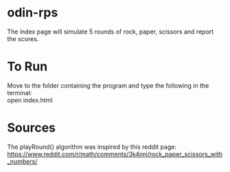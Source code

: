 # odin-rps
The index page will simulate 5 rounds of rock, paper, scissors and report the scores.

# To Run
Move to the folder containing the program and type the following in the terminal:  
open index.html

# Sources
The playRound() algorithm was inspired by this reddit page: https://www.reddit.com/r/math/comments/3k4imj/rock_paper_scissors_with_numbers/